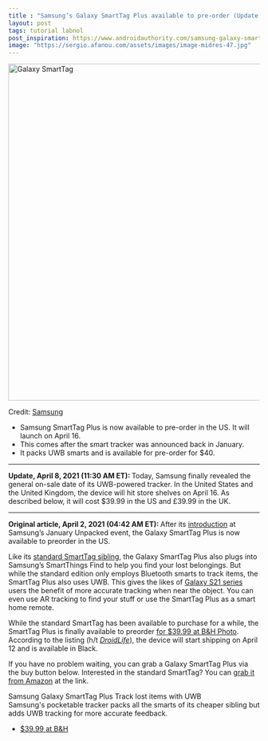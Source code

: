 ```yaml
---
title : "Samsung’s Galaxy SmartTag Plus available to pre-order (Update: Release date)"
layout: post
tags: tutorial labnol
post_inspiration: https://www.androidauthority.com/samsung-galaxy-smarttag-plus-1214685/
image: "https://sergio.afanou.com/assets/images/image-midres-47.jpg"
---
```


<p><html><body><img class="aligncenter size-large wp-image-1216309 noname aa-img" title="Galaxy SmartTag" src="https://cdn57.androidauthority.net/wp-content/uploads/2021/04/Galaxy-SmartTag-1200x675.jpg" alt="Galaxy SmartTag" width="1200" height="675" data-attachment-id="1216309" srcset="https://cdn57.androidauthority.net/wp-content/uploads/2021/04/Galaxy-SmartTag-1200x674.jpg 1200w, https://cdn57.androidauthority.net/wp-content/uploads/2021/04/Galaxy-SmartTag-300x170.jpg 300w, https://cdn57.androidauthority.net/wp-content/uploads/2021/04/Galaxy-SmartTag-768x432.jpg 768w, https://cdn57.androidauthority.net/wp-content/uploads/2021/04/Galaxy-SmartTag-1536x863.jpg 1536w, https://cdn57.androidauthority.net/wp-content/uploads/2021/04/Galaxy-SmartTag-16x9.jpg 16w, https://cdn57.androidauthority.net/wp-content/uploads/2021/04/Galaxy-SmartTag-32x18.jpg 32w, https://cdn57.androidauthority.net/wp-content/uploads/2021/04/Galaxy-SmartTag-28x16.jpg 28w, https://cdn57.androidauthority.net/wp-content/uploads/2021/04/Galaxy-SmartTag-56x31.jpg 56w, https://cdn57.androidauthority.net/wp-content/uploads/2021/04/Galaxy-SmartTag-64x36.jpg 64w, https://cdn57.androidauthority.net/wp-content/uploads/2021/04/Galaxy-SmartTag-712x400.jpg 712w, https://cdn57.androidauthority.net/wp-content/uploads/2021/04/Galaxy-SmartTag-1000x562.jpg 1000w, https://cdn57.androidauthority.net/wp-content/uploads/2021/04/Galaxy-SmartTag-792x446.jpg 792w, https://cdn57.androidauthority.net/wp-content/uploads/2021/04/Galaxy-SmartTag-1280x720.jpg 1280w, https://cdn57.androidauthority.net/wp-content/uploads/2021/04/Galaxy-SmartTag-840x472.jpg 840w, https://cdn57.androidauthority.net/wp-content/uploads/2021/04/Galaxy-SmartTag-1340x754.jpg 1340w, https://cdn57.androidauthority.net/wp-content/uploads/2021/04/Galaxy-SmartTag-770x433.jpg 770w, https://cdn57.androidauthority.net/wp-content/uploads/2021/04/Galaxy-SmartTag-356x200.jpg 356w, https://cdn57.androidauthority.net/wp-content/uploads/2021/04/Galaxy-SmartTag-675x379.jpg 675w, https://cdn57.androidauthority.net/wp-content/uploads/2021/04/Galaxy-SmartTag.jpg 1920w" sizes="(max-width: 1200px) 100vw, 1200px" /></p>
<div class="aa-img-source-credit">
<div class="aa-img-source-and-credit full">
<div class="aa-img-source text-right"><span>Credit:</span> <a rel="nofollow" class="img-credit-link" target="_blank" href="https://news.samsung.com/uk/introducing-the-new-galaxy-smarttag-the-smart-way-to-find-lost-items">Samsung</a></div>
</div>
</div>
<div class="aa_tldr_text">
<ul>
<li>Samsung SmartTag Plus is now available to pre-order in the US. It will launch on April 16.</li>
<li>This comes after the smart tracker was announced back in January.</li>
<li>It packs UWB smarts and is available for pre-order for $40.</li>
</ul>
</div><hr>
<p><strong>Update, April 8, 2021 (11:30 AM ET): </strong>Today, Samsung finally revealed the general on-sale date of its UWB-powered tracker. In the United States and the United Kingdom, the device will hit store shelves on April 16. As described below, it will cost $39.99 in the US and £39.99 in the UK.</p>
<hr>
<p><strong>Original article, April 2, 2021 (04:42 AM ET): </strong>After its <a href="https://www.androidauthority.com/samsung-galaxy-smarttag-1192256/" target="_blank" rel="noopener">introduction</a> at Samsung&#8217;s January Unpacked event, the Galaxy SmartTag Plus is now available to preorder in the US.</p>
<p>Like its <a href="https://www.androidauthority.com/samsung-galaxy-smarttag-review-1201141/" target="_blank" rel="noopener">standard SmartTag sibling</a>, the Galaxy SmartTag Plus also plugs into Samsung&#8217;s SmartThings Find to help you find your lost belongings. But while the standard edition only employs Bluetooth smarts to track items, the SmartTag Plus also uses UWB. This gives the likes of <a href="https://www.androidauthority.com/samsung-galaxy-s21-series-1147733/" target="_blank" rel="noopener">Galaxy S21 series</a> users the benefit of more accurate tracking when near the object. You can even use AR tracking to find your stuff or use the SmartTag Plus as a smart home remote.</p>
<p>While the standard SmartTag has been available to purchase for a while, the SmartTag Plus is finally available to preorder <a href="https://go.skimresources.com?id=74660X1524607&amp;xs=1&amp;xcust=andy.walker&amp;url=https%3A%2F%2Fwww.bhphotovideo.com%2Fc%2Fproduct%2F1614513-REG%2Fsamsung_ei_t7300bbegus_galaxy_smarttag_plus_black.html" target="_blank" rel="noopener">for $39.99 at B&amp;H Photo</a>. According to the listing (h/t <a href="https://www.droid-life.com/2021/04/01/samsung-smarttag-arrives-april-12-for-40/" target="_blank" rel="noopener"><em>DroidLife</em></a>), the device will start shipping on April 12 and is available in Black.</p>
<p>If you have no problem waiting, you can grab a Galaxy SmartTag Plus via the buy button below. Interested in the standard SmartTag? You can <a href="http://tyvm.ly/aDSoA" target="_blank" rel="noopener">grab it from Amazon</a> at the link.</p>
<div class="aa-post-deal-group-cnt " >
                          <div class="row">
                <div class="col-xs-12">
                  <div class="aa-deal-box aa-deal-box-large">
                                        <span class="aa-deal-box-img" style="background-image: url( https://cdn57.androidauthority.net/wp-content/uploads/2021/01/samsung-smarttag-plus-768x414.jpg );" ></span>
                    <div class="aa-deal-box-info">
                      <div class="aa-deal-box-title-cont">
                        <span class="aa-deal-box-title">Samsung Galaxy SmartTag Plus</span>
                        <span class="aa-deal-box-subtitle">Track lost items with UWB</span>
                      </div>
                      <div class="aa-deal-box-desc">
                        <span>Samsung's pocketable tracker packs all the smarts of its cheaper sibling but adds UWB tracking for more accurate feedback.</span>
                      </div>
                      <!--  .aa-deal-box-desc -->
                                              <div class="aa-deal-box-prices">
                          <ul>
                                                          <li>
                                <a href="https://go.skimresources.com?id=74660X1524607&xs=1&xcust=andy.walker&url=https%3A%2F%2Fwww.bhphotovideo.com%2Fc%2Fproduct%2F1614513-REG%2Fsamsung_ei_t7300bbegus_galaxy_smarttag_plus_black.html" data-dealprice="$39.99" > $39.99 at B&amp;H</a>
                                                              </li>
                                                        </ul>
                        </div>
                        <!--  .aa-deal-box-prices -->
                                          </div>
                    <!--  .aa-deal-box-info -->
                  </div>
                  <!--  .aa-deal-box aa-deal-box-large -->
                </div>
                <!--  .col-xs-12 -->
              </div>
              <!--  .row -->
                        </div>
          <!--  .aa-post-deal -->
</body></html></p>
